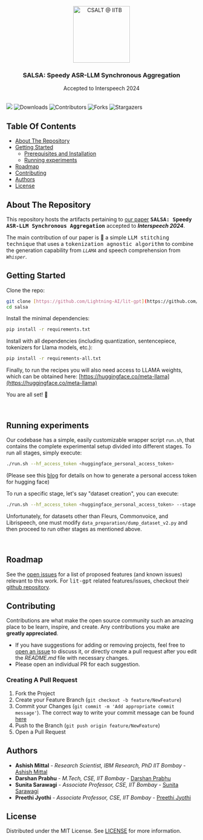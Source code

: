 <p align="center">
  <a href="https://github.com/csalt-research">
    <img src="https://avatars.githubusercontent.com/u/43694569?s=200&v=4" alt="CSALT @ IITB" width="150" height="150">
  </a>
  <h3 align="center">SALSA: Speedy ASR-LLM Synchronous Aggregation</h3>
  <p align="center"> Accepted to Interspeech 2024
    <br/>
    <br/>
  </p>
</p>
  
<a href="#"> <img src="https://img.shields.io/badge/PDF-Arxiv-teal"></a> ![Downloads](https://img.shields.io/github/downloads/csalt-research/salsa/total.svg) ![Contributors](https://img.shields.io/github/contributors/csalt-research/salsa?color=dark-green) ![Forks](https://img.shields.io/github/forks/csalt-research/salsa?style=social) ![Stargazers](https://img.shields.io/github/stars/csalt-research/salsa?style=social) 

## Table Of Contents

* [About The Repository](#about-the-repository)
* [Getting Started](#getting-started)
  * [Prerequisites and Installation](#getting-started)
  * [Running experiments](#running-experiments)
* [Roadmap](#roadmap)
* [Contributing](#contributing)
* [Authors](#authors)
* [License](#license)
<!-- * [Citation](#citation) -->

## About The Repository

This repository hosts the artifacts pertaining to [our paper](#) **<samp>SALSA: Speedy ASR-LLM Synchronous Aggregation</samp>** accepted to ***Interspeech 2024***.

The main contribution of our paper is :mag_right: a simple <samp>LLM stitching technique</samp> that uses a <samp>tokenization agnostic algorithm</samp> to combine the generation capability from *`LLAMA`* and speech comprehension from *`Whisper`*.


## Getting Started

Clone the repo:

```bash
git clone [https://github.com/Lightning-AI/lit-gpt](https://github.com/csalt-research/salsa)
cd salsa
```

Install the minimal dependencies:

```bash
pip install -r requirements.txt
```

Install with all dependencies (including quantization, sentencepiece, tokenizers for Llama models, etc.):

```bash
pip install -r requirements-all.txt
```

Finally, to run the recipes you will also need access to LLAMA weights, which can be obtained here: [https://huggingface.co/meta-llama](https://huggingface.co/meta-llama)


You are all set! 🎉

&nbsp;


## Running experiments

Our codebase has a simple, easily customizable wrapper script `run.sh`, that contains the complete experimental setup divided into different stages. To run all stages, simply execute: 

```bash
./run.sh --hf_access_token <huggingface_personal_access_token>
```

(Please see this [blog]([tutorials/finetune_adapter.md](https://huggingface.co/docs/hub/en/security-tokens)) for details on how to generate a personal access token for hugging face)

To run a specific stage, let's say "dataset creation", you can execute:

```bash
./run.sh --hf_access_token <huggingface_personal_access_token> --stage 1 --stop_stage 1
```

Unfortunately, for datasets other than Fleurs, Commonvoice, and Librispeech, one must modify `data_preparation/dump_dataset_v2.py` and then proceed to run other stages as mentioned above.

&nbsp;

## Roadmap

See the [open issues](https://github.com/csalt-research/salsa/issues) for a list of proposed features (and known issues) relevant to this work. For <samp>lit-gpt</samp> related features/issues, checkout their [github repository](https://github.com/Lightning-AI/litgpt).

## Contributing

Contributions are what make the open source community such an amazing place to be learn, inspire, and create. Any contributions you make are **greatly appreciated**.
* If you have suggestions for adding or removing projects, feel free to [open an issue](https://github.com/csalt-research/salsa/issues/new) to discuss it, or directly create a pull request after you edit the *README.md* file with necessary changes.
* Please open an individual PR for each suggestion.

### Creating A Pull Request

1. Fork the Project
2. Create your Feature Branch (`git checkout -b feature/NewFeature`)
3. Commit your Changes (`git commit -m 'Add appropriate commit message'`). The correct way to write your commit message can be found [here](https://www.conventionalcommits.org/en/v1.0.0/)
4. Push to the Branch (`git push origin feature/NewFeature`)
5. Open a Pull Request

## Authors

* **Ashish Mittal** - *Research Scientist, IBM Research, PhD IIT Bombay* - [Ashish Mittal](https://www.linkedin.com/in/ashish-mittal-6720663a/)
* **Darshan Prabhu** - *M.Tech, CSE, IIT Bombay* - [Darshan Prabhu](https://www.linkedin.com/in/darshan-prabhu/)
* **Sunita Sarawagi** - *Associate Professor, CSE, IIT Bombay* - [Sunita Sarawagi](https://www.cse.iitb.ac.in/~sunita/)
* **Preethi Jyothi** - *Associate Professor, CSE, IIT Bombay* - [Preethi Jyothi](https://www.cse.iitb.ac.in/~pjyothi/)


<!--- 
## Citation

If you use this code for your research, please consider citing our work.

```bibtex
@misc{prabhu2023accented,
      title={Accented Speech Recognition With Accent-specific Codebooks}, 
      author={Darshan Prabhu and Preethi Jyothi and Sriram Ganapathy and Vinit Unni},
      year={2023},
      eprint={2310.15970},
      archivePrefix={arXiv},
      primaryClass={cs.CL}
}
```
--->

## License

Distributed under the MIT License. See [LICENSE](https://github.com/csalt-research/accented-codebooks-asr/blob/main/LICENSE.md) for more information.
